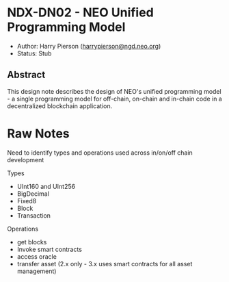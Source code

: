 <!-- markdownlint-enable -->
# NDX-DN02 - NEO Unified Programming Model

- Author: Harry Pierson (harrypierson@ngd.neo.org)
- Status: Stub

## Abstract

This design note describes the design of NEO's unified programming
model - a single programming model for off-chain, on-chain and in-chain
code in a decentralized blockchain application.

# Raw Notes

Need to identify types and operations used across in/on/off chain development

Types

- UInt160 and UInt256
- BigDecimal
- Fixed8
- Block
- Transaction

Operations

- get blocks
- Invoke smart contracts
- access oracle
- transfer asset (2.x only - 3.x uses smart contracts for all asset management)
